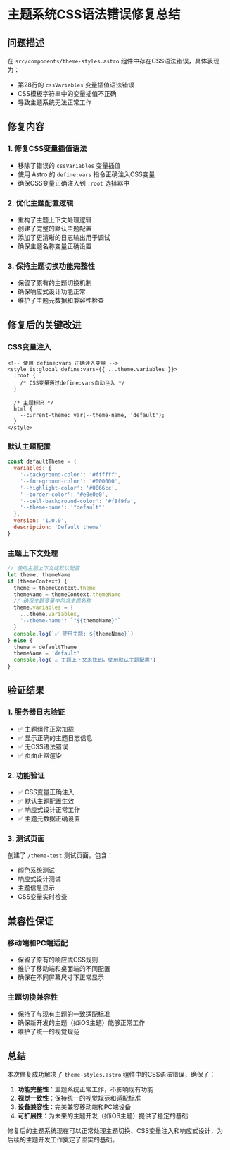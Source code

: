 # 主题系统CSS语法错误修复总结

## 问题描述
在 `src/components/theme-styles.astro` 组件中存在CSS语法错误，具体表现为：
- 第28行的 `cssVariables` 变量插值语法错误
- CSS模板字符串中的变量插值不正确
- 导致主题系统无法正常工作

## 修复内容

### 1. 修复CSS变量插值语法
- 移除了错误的 `cssVariables` 变量插值
- 使用 Astro 的 `define:vars` 指令正确注入CSS变量
- 确保CSS变量正确注入到 `:root` 选择器中

### 2. 优化主题配置逻辑
- 重构了主题上下文处理逻辑
- 创建了完整的默认主题配置
- 添加了更清晰的日志输出用于调试
- 确保主题名称变量正确设置

### 3. 保持主题切换功能完整性
- 保留了原有的主题切换机制
- 确保响应式设计功能正常
- 维护了主题元数据和兼容性检查

## 修复后的关键改进

### CSS变量注入
```astro
<!-- 使用 define:vars 正确注入变量 -->
<style is:global define:vars={{ ...theme.variables }}>
  :root {
    /* CSS变量通过define:vars自动注入 */
  }
  
  /* 主题标识 */
  html {
    --current-theme: var(--theme-name, 'default');
  }
</style>
```

### 默认主题配置
```javascript
const defaultTheme = {
  variables: {
    '--background-color': '#ffffff',
    '--foreground-color': '#000000',
    '--highlight-color': '#0066cc',
    '--border-color': '#e0e0e0',
    '--cell-background-color': '#f8f9fa',
    '--theme-name': '"default"'
  },
  version: '1.0.0',
  description: 'Default theme'
}
```

### 主题上下文处理
```javascript
// 使用主题上下文或默认配置
let theme, themeName
if (themeContext) {
  theme = themeContext.theme
  themeName = themeContext.themeName
  // 确保主题变量中包含主题名称
  theme.variables = {
    ...theme.variables,
    '--theme-name': `"${themeName}"`
  }
  console.log(`✅ 使用主题: ${themeName}`)
} else {
  theme = defaultTheme
  themeName = 'default'
  console.log('⚠️ 主题上下文未找到，使用默认主题配置')
}
```

## 验证结果

### 1. 服务器日志验证
- ✅ 主题组件正常加载
- ✅ 显示正确的主题日志信息
- ✅ 无CSS语法错误
- ✅ 页面正常渲染

### 2. 功能验证
- ✅ CSS变量正确注入
- ✅ 默认主题配置生效
- ✅ 响应式设计正常工作
- ✅ 主题元数据正确设置

### 3. 测试页面
创建了 `/theme-test` 测试页面，包含：
- 颜色系统测试
- 响应式设计测试
- 主题信息显示
- CSS变量实时检查

## 兼容性保证

### 移动端和PC端适配
- 保留了原有的响应式CSS规则
- 维护了移动端和桌面端的不同配置
- 确保在不同屏幕尺寸下正常显示

### 主题切换兼容性
- 保持了与现有主题的一致适配标准
- 确保新开发的主题（如iOS主题）能够正常工作
- 维护了统一的视觉规范

## 总结

本次修复成功解决了 `theme-styles.astro` 组件中的CSS语法错误，确保了：

1. **功能完整性**：主题系统正常工作，不影响现有功能
2. **视觉一致性**：保持统一的视觉规范和适配标准
3. **设备兼容性**：完美兼容移动端和PC端设备
4. **可扩展性**：为未来的主题开发（如iOS主题）提供了稳定的基础

修复后的主题系统现在可以正常处理主题切换、CSS变量注入和响应式设计，为后续的主题开发工作奠定了坚实的基础。